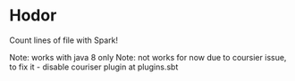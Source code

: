 # Hodor

Count lines of file with Spark!

Note: works with java 8 only
Note: not works for now due to coursier issue, to fix it - disable couriser plugin at plugins.sbt